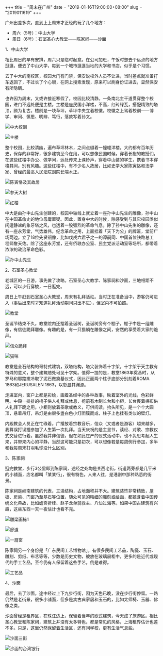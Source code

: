 +++
title = "周末在广州"
date = "2019-01-16T19:00:00+08:00"
slug = "2019011619"
+++

广州出差多次，直到上上周末才正经的玩了几个地方：

* 周六（5号）：中山大学
* 周日（6号）：石室圣心大教堂——陈家祠——沙面

1、中山大学

相比周日的早有安排，周六只是临时起意。在公司加班，午饭时想去个远点的地方逛逛，便去了中山大学，每到一个城市逛逛当地的大学和书店，似乎是个习惯。

去了中大的南校区，校园大门有门禁，保安说校外人员不让进，当时差点就准备打车返回了，不过长了个心眼，在网上搜索发现，原来可以刷身份证进去，显然保安有所隐瞒。

也许因为周末，又或许接近寒假了，校园比较清静。一条南北主干道贯穿整个校园，进门不远处便是主楼，主楼是座民国小洋楼，不高，红砖绿瓦，搭配精致的塔顶，颇为复古。楼前是一块草坪，草坪中央立着校徽，校徽之上驾着校训——博学、审问、慎思、明辨、笃行，落款写着孙文。

![中大校训](/blog_static/2019/20190116-zsdx-01.jpg)

![主楼](/blog_static/2019/20190116-zsdx-02.jpg)

整个校园，比较清幽，遍布草坪林木，之间点缀着一幢幢洋楼，大约都有百年历史，保存的非常好，很多建筑至今在用，可以想像民国时候，穿着长袍的教授们，在这些红楼中办公、做学问，远处传来上课铃声，穿着中山装的学生，携着书本穿梭其间，别有风趣。这些红楼中，有不少名人故居，比如史学大家陈寅恪和法学家、曾经的最高人民法院副院长端木正。

![陈寅恪及其故居](/blog_static/2019/20190116-zsdx-07.jpg)

![参天大树](/blog_static/2019/20190116-zsdx-04.jpg)

![红楼](/blog_static/2019/20190116-zsdx-08.jpg)

中大是由孙中山先生创建的，校园中轴线上就立着一座孙中山先生的雕像，孙中山在中国革命史的地位毋庸置疑。因此，置身中大的时候，除感受到与其它校园类似闲适静谧的象牙塔之风，也透着一股强烈的革命气息。除了孙中山先生的雕像，还有一座永芳堂，气势雄伟，纪念革命之用，上面挂着「天下为公」的牌匾，堂前广场两边，立了18位先贤铜像，比如戊戌六君子之一的谭嗣同、中国首位铁路总工程师詹天佑。除了这座永芳堂，还有侨联办公室、民主党派活动室等场所，都带着浓浓的政治革命色彩。

![孙中山先生](/blog_static/2019/20190116-zsdx-03.jpg)

2、石室圣心教堂

老城区的一日游，事先做了攻略。石室圣心大教学、陈家祠和沙面，三地相距不远，可以步行穿梭，一日逛完。

周日上午赶到石室圣心大教堂，周末有礼拜活动。当时正在准备当中，游客仍可进入（事后出来时才知道礼拜活动期间只出不进），但室内不可拍照。

![教堂](/blog_static/2019/20190116-jt-01.jpg)

圣诞节结束不久，教堂院内还摆着圣诞树，圣诞树旁有个棚子，棚子中是一组雕像，有信徒跪拜雕像。有趣的是，有一只猫躺在雕像之间，安然的享受着大家的跪拜。

![信众跪拜](/blog_static/2019/20190116-jt-02.jpg)

![猫咪](/blog_static/2019/20190116-jt-03.jpg)

教堂是全石结构的哥特式建筑，双塔结构，塔尖装饰着十字架。十字架于天主教有特殊的意义，整个建筑随处可见十字架。值得一提的是，教堂1863年奠基时，从罗马和耶路撒冷取了泥石做奠基仪式，因此正面两个柱子底部分别刻着ROMA 1863和JERUSALEN 1863，以彰显其渊源。

走进室内，窗户上都是彩绘，画着圣经中的各种故事，映着室外的光线，色彩鲜明。中殿一排排的椅子供人礼拜或休息，椅前有木制长台和小柜，长台裹着棉布供人礼拜下跪之用，小柜则放着圣歌或教义，可供阅读。抬头所见，是一个个大圆顶，悬着吊灯，吊灯是由很多盏白色小灯团簇而成，柱子上也挂有类似的壁灯。

内殿教会人员正在忙碌着，广播放着宗教音乐，信众（又或者是游客）越来越多，我算误打误撞参加了人生第一次礼拜。当天庆祝的是主显节，读经、对歌、宗教仪式交替进行着。虽然我并非信徒，但在如此庄严的仪式活动中，也不免思考起人生来，并带来内心的平静，当然这可能只是初次，可以想像若是每周例行参加，多半和我每周末打羽毛球没什么区别。

3、陈家祠

逛完教堂，步行3公里即到陈家祠，途经之处均是关西老街，街道两旁都是几平米的小铺面，店名都叫「某某行」，很有特色，人来人往，是港剧中那种熟悉的街景。

陈家祠是岭南建筑的代表，三进结构，占地面积并不大。建筑装饰非常精致，屋檐、房梁、门窗乃至基石等位置，随处可见的精细的雕刻或绘画，都蕴含着中国传统文化典故，比如蟾宫折桂、赵子龙单骑救主、八仙过海等。如果中国古建筑有兴趣，这些东西一天一夜估计也看不完。

![雕梁画栋1](/blog_static/2019/20190116-cjc-01.jpg)

![廊道](/blog_static/2019/20190116-cjc-03.jpg)

![一扇窗](/blog_static/2019/20190116-cjc-04.jpg)

陈家祠另一个身份是「广东民间工艺博物馆」，有很多民间工艺品，陶瓷、玉石、雕刻、剪纸、布艺等等，少数是历史文物，被放在玻璃展柜中，更多的是近代或现代的手工艺品，至今仍有人保留着这些手艺，倒是难得。

![工艺品](/blog_static/2019/20190116-cjc-05.jpg)

4、沙面

最后，去了沙面，途中经过上下九步行街，因为天色已晚，没在步行街停留。一路仍然是老街景，很多小铺面，但多是卖古典家居和玉石的，比如太师椅、玉器、佛像之类。

沙面曾经是租界区，在珠江边上，保留着当年的欧式建筑，今天成了旅游区。相比圣心教堂和陈家祠，建筑上并没有太多特色，都是常见的风格，上海租界估计也差不多。只是，这里仍然保留着生活区，还有间学校，更有生活气息些。

![沙面三街](/blog_static/2019/20190116-sm-01.jpg)

![沙面的台湾银行](/blog_static/2019/20190116-sm-02.jpg)

